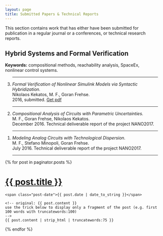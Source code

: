 ```yaml
---
layout: page
title: Submitted Papers & Technical Reports
---
```


This section contains work that has either have been submitted for publication in a regular journal or a conferences, or technical research reports. 

## Hybrid Systems and Formal Verification


**Keywords:** compositional methods, reachability analysis, SpaceEx, nonlinear control systems. 

<ol reversed>
<hr>

  <li> <i>Formal Verification of Nonlinear Simulink Models
via Syntactic Hybridization. </i><br> Nikolaos Kekatos, M. F., Goran Frehse.<br>  2016, submitted. <a href="{{site.url}}/assets/papers/synlin.pdf"> Get pdf </a> <br>  
<hr>
</li>

<li> <i> Compositional Analysis of Circuits with Parametric Uncertainties.</i><br> M. F., Goran Frehse, Nikolaos Kekatos.<br> December 2016. Technical deliverable report of the project NANO2017.<br>
<hr>
</li>

<li> <i> Modeling Analog Circuits with Technological Dispersion.</i><br> M. F., Stefano Minopoli, Goran Frehse. <br>  July 2016. Technical deliverable report  of the project NANO2017.<br> 
<hr>
</li>


</ol>



<div class="posts">
  {% for post in paginator.posts %}
  <div class="post">
    <h1 class="post-title">
      <a href="{{ site.baseurl }}/{{ post.url }}">
        {{ post.title }}
      </a>
    </h1>

    <span class="post-date">{{ post.date | date_to_string }}</span>

    <!-- original: {{ post.content }} 
    use the trick below to display only a fragment of the post (e.g. first 100 words with truncatewords:100)
    -->
    {{ post.content | strip_html | truncatewords:75 }}  
  </div>
  {% endfor %}
</div>
